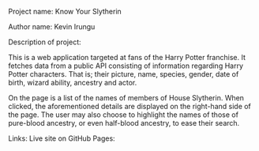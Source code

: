 Project name: Know Your Slytherin

Author name: Kevin Irungu

Description of project:

This is a web application targeted at fans of the Harry Potter franchise. It fetches data from a public API consisting of information regarding Harry Potter characters. That is; their picture, name, species, gender, date of birth, wizard ability, ancestry and actor. 

On the page is a list of the names of members of House Slytherin. When clicked, the aforementioned details are displayed on the right-hand side of the page. The user may also choose to highlight the names of those of pure-blood ancestry, or even half-blood ancestry, to ease their search.

Links:
Live site on GitHub Pages:


